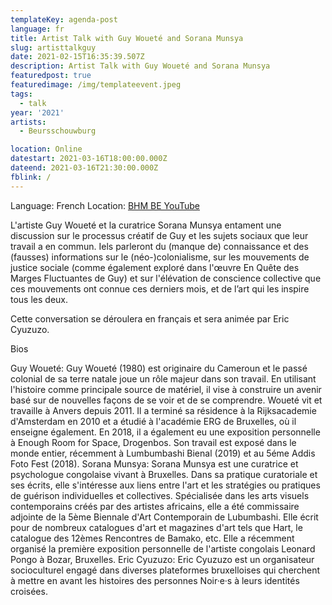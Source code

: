 ```yaml
---
templateKey: agenda-post
language: fr
title: Artist Talk with Guy Woueté and Sorana Munsya
slug: artisttalkguy
date: 2021-02-15T16:35:39.507Z
description: Artist Talk with Guy Woueté and Sorana Munsya
featuredpost: true
featuredimage: /img/templateevent.jpeg
tags:
  - talk
year: '2021'
artists:
  - Beursschouwburg

location: Online
datestart: 2021-03-16T18:00:00.000Z
dateend: 2021-03-16T21:30:00.000Z
fblink: /
---
```



Language: French
Location: [BHM BE YouTube](https://www.youtube.com/channel/UCV6J0pC2e_P1F0qBc8MsetA)


L'artiste Guy Woueté et la curatrice Sorana Munsya entament une discussion sur le processus créatif de Guy et les sujets sociaux que leur travail a en commun. Iels parleront du (manque de) connaissance et des (fausses) informations sur le (néo-)colonialisme, sur les mouvements de justice sociale (comme également exploré dans l'œuvre En Quête des Marges Fluctuantes de Guy) et sur l'élévation de conscience collective que ces mouvements ont connue ces derniers mois, et de l’art qui les inspire tous les deux.

Cette conversation se déroulera en français et sera animée par Eric Cyuzuzo.


Bios

Guy Woueté: Guy Woueté (1980) est originaire du Cameroun et le passé colonial de sa terre natale joue un rôle majeur dans son travail. En utilisant l'histoire comme principale source de matériel, il vise à construire un avenir basé sur de nouvelles façons de se voir et de se comprendre. Woueté vit et travaille à Anvers depuis 2011. Il a terminé sa résidence à la Rijksacademie d'Amsterdam en 2010 et a étudié à l'académie ERG de Bruxelles, où il enseigne également. En 2018, il a également eu une exposition personnelle à Enough Room for Space, Drogenbos. Son travail est exposé dans le monde entier, récemment à Lumbumbashi Bienal (2019) et au 5éme Addis Foto Fest (2018).
Sorana Munsya: Sorana Munsya est une curatrice et psychologue congolaise vivant à Bruxelles. Dans sa pratique curatoriale et ses écrits, elle s'intéresse aux liens entre l'art et les stratégies ou pratiques de guérison individuelles et collectives. Spécialisée dans les arts visuels contemporains créés par des artistes africains, elle a été commissaire adjointe de la 5ème Biennale d'Art Contemporain de Lubumbashi. Elle écrit pour de nombreux catalogues d'art et magazines d'art tels que Hart, le catalogue des 12èmes Rencontres de Bamako, etc. Elle a récemment organisé la première exposition personnelle de l'artiste congolais Leonard Pongo à Bozar, Bruxelles.
Eric Cyuzuzo: Eric Cyuzuzo est un organisateur socioculturel engagé dans diverses plateformes bruxelloises qui cherchent à mettre en avant les histoires des personnes Noir·e·s à leurs identités croisées.
